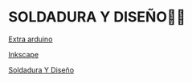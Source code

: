 # SOLDADURA Y DISEÑO🐧🐺

[Extra arduino](https://github.com/XXDARKNIGHTXX/SOLDADURA-Y-DISE-O/blob/main/Extra_Arduino.md#extra_arduinomd)

[Inkscape](https://github.com/XXDARKNIGHTXX/SOLDADURA-Y-DISE-O/blob/main/Inkscape.md#inkscape-)

[Soldadura Y Diseño](https://github.com/XXDARKNIGHTXX/SOLDADURA-Y-DISE-O/blob/main)
